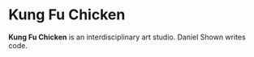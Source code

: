 # Kung Fu Chicken

**Kung Fu Chicken** is an interdisciplinary art studio. Daniel Shown writes code.
